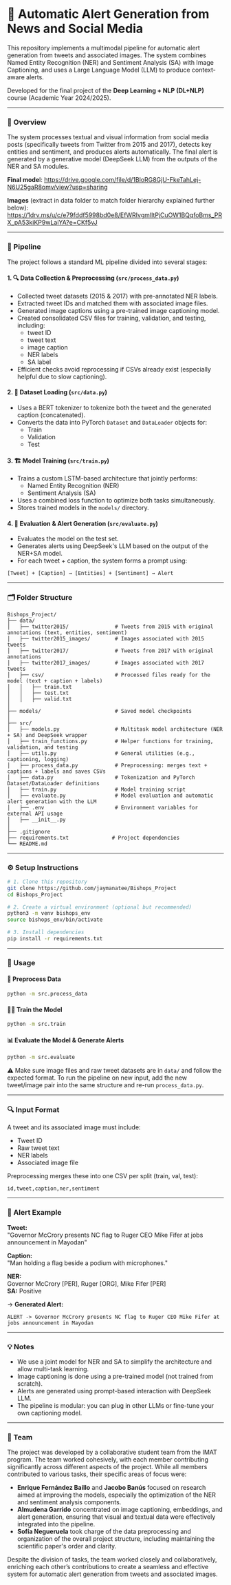# 📢 Automatic Alert Generation from News and Social Media

This repository implements a multimodal pipeline for automatic alert generation from tweets and associated images. The system combines Named Entity Recognition (NER) and Sentiment Analysis (SA) with Image Captioning, and uses a Large Language Model (LLM) to produce context-aware alerts.

Developed for the final project of the **Deep Learning + NLP (DL+NLP)** course (Academic Year 2024/2025).

---

### 🧠 Overview

The system processes textual and visual information from social media posts (specifically tweets from Twitter from 2015 and 2017), detects key entities and sentiment, and produces alerts automatically. The final alert is generated by a generative model (DeepSeek LLM) from the outputs of the NER and SA modules.

**Final mode**l: 
https://drive.google.com/file/d/1BloRG8GjU-FkeTahLej-N6U25gaR8omv/view?usp=sharing

**Images** (extract in data folder to match folder hierarchy explained further below): https://1drv.ms/u/c/e79fddf5998bd0e8/EfWRIvgmlItPjCuOW1BQqfoBms_PRX_pA53kiKP9wLaiYA?e=CKf5vJ

---

### 🔄 Pipeline

The project follows a standard ML pipeline divided into several stages:

#### 1. 🔍 Data Collection & Preprocessing (`src/process_data.py`)
- Collected tweet datasets (2015 & 2017) with pre-annotated NER labels.
- Extracted tweet IDs and matched them with associated image files.
- Generated image captions using a pre-trained image captioning model.
- Created consolidated CSV files for training, validation, and testing, including:
  - tweet ID  
  - tweet text  
  - image caption  
  - NER labels  
  - SA label  
- Efficient checks avoid reprocessing if CSVs already exist (especially helpful due to slow captioning).

#### 2. 🧩 Dataset Loading (`src/data.py`)
- Uses a BERT tokenizer to tokenize both the tweet and the generated caption (concatenated).
- Converts the data into PyTorch `Dataset` and `DataLoader` objects for:
  - Train  
  - Validation  
  - Test

#### 3. 🏗️ Model Training (`src/train.py`)
- Trains a custom LSTM-based architecture that jointly performs:
  - Named Entity Recognition (NER)  
  - Sentiment Analysis (SA)
- Uses a combined loss function to optimize both tasks simultaneously.
- Stores trained models in the `models/` directory.

#### 4. 🧪 Evaluation & Alert Generation (`src/evaluate.py`)
- Evaluates the model on the test set.
- Generates alerts using DeepSeek's LLM based on the output of the NER+SA model.
- For each tweet + caption, the system forms a prompt using:

```
[Tweet] + [Caption] → [Entities] + [Sentiment] → Alert
```

---

### 🗂 Folder Structure

```
Bishops_Project/
├── data/
│   ├── twitter2015/               # Tweets from 2015 with original annotations (text, entities, sentiment)
│   ├── twitter2015_images/        # Images associated with 2015 tweets
│   ├── twitter2017/               # Tweets from 2017 with original annotations
│   ├── twitter2017_images/        # Images associated with 2017 tweets
│   ├── csv/                       # Processed files ready for the model (text + caption + labels)
│   │   ├── train.txt
│   │   ├── test.txt
│   │   ├── valid.txt
│
├── models/                        # Saved model checkpoints
│
├── src/
│   ├── models.py                  # Multitask model architecture (NER + SA) and DeepSeek wrapper
│   ├── train_functions.py         # Helper functions for training, validation, and testing
│   ├── utils.py                   # General utilities (e.g., captioning, logging)
│   ├── process_data.py            # Preprocessing: merges text + captions + labels and saves CSVs
│   ├── data.py                    # Tokenization and PyTorch Dataset/DataLoader definitions
│   ├── train.py                   # Model training script
│   ├── evaluate.py                # Model evaluation and automatic alert generation with the LLM
│   ├── .env                       # Environment variables for external API usage
│   ├── __init__.py
│
├── .gitignore
├── requirements.txt              # Project dependencies
└── README.md
```

---

### ⚙️ Setup Instructions

```bash
# 1. Clone this repository
git clone https://github.com/jaymanatee/Bishops_Project
cd Bishops_Project

# 2. Create a virtual environment (optional but recommended)
python3 -m venv bishops_env
source bishops_env/bin/activate

# 3. Install dependencies
pip install -r requirements.txt
```

---

### 🚀 Usage

#### 🔧 Preprocess Data
```bash
python -m src.process_data
```

#### 🏋️‍♂️ Train the Model
```bash
python -m src.train
```

#### 📊 Evaluate the Model & Generate Alerts
```bash
python -m src.evaluate
```

⚠️ Make sure image files and raw tweet datasets are in `data/` and follow the expected format.
To run the pipeline on new input, add the new tweet/image pair into the same structure and re-run `process_data.py`.

---

### 🔍 Input Format

A tweet and its associated image must include:
- Tweet ID
- Raw tweet text
- NER labels
- Associated image file

Preprocessing merges these into one CSV per split (train, val, test):

```csv
id,tweet,caption,ner,sentiment
```

---

### 📎 Alert Example

**Tweet:**  
"Governor McCrory presents NC flag to Ruger CEO Mike Fifer at jobs announcement in Mayodan"

**Caption:**  
"Man holding a flag beside a podium with microphones."

**NER:**  
Governor McCrory [PER], Ruger [ORG], Mike Fifer [PER]  
**SA:** Positive

→ **Generated Alert:**  
```
ALERT -> Governor McCrory presents NC flag to Ruger CEO Mike Fifer at jobs announcement in Mayodan
```

---

### 💡 Notes

- We use a joint model for NER and SA to simplify the architecture and allow multi-task learning.
- Image captioning is done using a pre-trained model (not trained from scratch).
- Alerts are generated using prompt-based interaction with DeepSeek LLM.
- The pipeline is modular: you can plug in other LLMs or fine-tune your own captioning model.

---

### 👥 Team

The project was developed by a collaborative student team from the IMAT program. The team worked cohesively, with each member contributing significantly across different aspects of the project. While all members contributed to various tasks, their specific areas of focus were:

- **Enrique Fernández Baillo** and **Jacobo Banús** focused on research aimed at improving the models, especially the optimization of the NER and sentiment analysis components.
- **Almudena Garrido** concentrated on image captioning, embeddings, and alert generation, ensuring that visual and textual data were effectively integrated into the pipeline.
- **Sofía Negueruela** took charge of the data preprocessing and organization of the overall project structure, including maintaining the scientific paper's order and clarity.

Despite the division of tasks, the team worked closely and collaboratively, enriching each other’s contributions to create a seamless and effective system for automatic alert generation from tweets and associated images.
